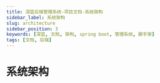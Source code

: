 ```yaml
---
title: 深蓝后端管理系统-项目文档-系统架构
sidebar_label: 系统架构
slug: architecture
sidebar_position: 3
keywords: [深蓝, 文档, 架构, spring boot, 管理系统, 脚手架]
tags: [文档, 后端]
---
```


# 系统架构